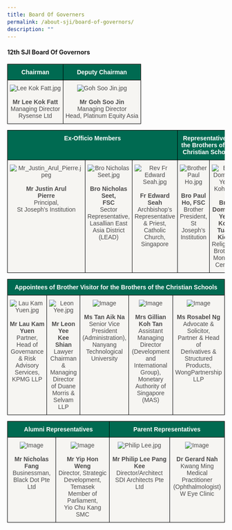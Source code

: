 ```yaml
---
title: Board Of Governers
permalink: /about-sji/board-of-governors/
description: ""
---
```

#### 12th SJI Board Of Governors

<style type="text/css">
.tg  {border-collapse:collapse;border-spacing:0;}
.tg td{border-color:black;border-style:solid;border-width:1px;font-family:Arial, sans-serif;font-size:14px;
  overflow:hidden;padding:10px 5px;word-break:normal;}
.tg th{border-color:black;border-style:solid;border-width:1px;font-family:Arial, sans-serif;font-size:14px;
  font-weight:normal;overflow:hidden;padding:10px 5px;word-break:normal;}
.tg .tg-pwos{background-color:#006A51;color:#FFF;font-weight:bold;text-align:center;vertical-align:top}
.tg .tg-my8k{background-color:#F6F5F2;color:#4C4B4B;text-align:center;vertical-align:top}
</style>
<table class="tg">
<thead>
  <tr>
    <th class="tg-pwos" colspan="3">Chairman</th>
    <th class="tg-pwos" colspan="2">Deputy Chairman</th>
  </tr>
</thead>
<tbody>
  <tr>
    <td class="tg-my8k" colspan="3"><img src="![](/images/Lee%20Kok%20Fatt.jpeg)" alt="Lee Kok Fatt.jpg" width="104" height="150"><br><br><span style="font-weight:bold">Mr Lee Kok Fatt</span><br><span style="color:#4C4B4B">Managing Director</span><br><span style="color:#4C4B4B">Rysense Ltd</span></td>
    <td class="tg-my8k" colspan="2"><img src="![](/images/Goh%20Soo%20Jin.jpeg)" alt="Goh Soo Jin.jpg" width="105" height="150"><br><br><span style="font-weight:bold">Mr Goh Soo Jin</span><br><span style="color:#4C4B4B">Managing Director</span><br><span style="color:#4C4B4B">Head, Platinum Equity Asia</span></td>
  </tr>
</tbody>
</table>

<style type="text/css">
.tg  {border-collapse:collapse;border-spacing:0;}
.tg td{border-color:black;border-style:solid;border-width:1px;font-family:Arial, sans-serif;font-size:14px;
  overflow:hidden;padding:10px 5px;word-break:normal;}
.tg th{border-color:black;border-style:solid;border-width:1px;font-family:Arial, sans-serif;font-size:14px;
  font-weight:normal;overflow:hidden;padding:10px 5px;word-break:normal;}
.tg .tg-pwos{background-color:#006A51;color:#FFF;font-weight:bold;text-align:center;vertical-align:top}
.tg .tg-my8k{background-color:#F6F5F2;color:#4C4B4B;text-align:center;vertical-align:top}
</style>
<table class="tg">
<thead>
  <tr>
    <th class="tg-pwos" colspan="3">Ex-Officio Members<br></th>
    <th class="tg-pwos" colspan="2">Representative of<br>the Brothers of the Christian Schools</th>
  </tr>
</thead>
<tbody>
  <tr>
    <td class="tg-my8k"><img src="![](/images/Mr_Justin_Arul_Pierre.jpeg)" alt="Mr_Justin_Arul_Pierre.jpeg" width="111" height="143"><br><br><span style="font-weight:bold">Mr Justin Arul </span><br><span style="font-weight:bold">Pierre</span><br><span style="color:#4C4B4B">Principal,</span><br><span style="color:#4C4B4B">St Joseph’s Institution</span><br><br><br><br></td>
    <td class="tg-my8k"><img src="https://www.sji.edu.sg/qql/slot/u560/About%20SJI/BOG/Bro%20Nicholas%20Seet.jpg" alt="Bro Nicholas Seet.jpg" width="102" height="144"><br><br><span style="font-weight:bold">Bro Nicholas Seet, </span><br><span style="font-weight:bold">FSC</span><br><span style="color:#4C4B4B">Sector Representative,</span><br><span style="color:#4C4B4B">Lasallian East Asia District (LEAD)</span></td>
    <td class="tg-my8k"><img src="https://www.sji.edu.sg/qql/slot/u560/About%20SJI/BOG/Fr%20Edward%20Seah.jpg" alt="Rev Fr Edward Seah.jpg" width="127" height="144"><br><br><span style="font-weight:bold">Fr Edward Seah</span><br><span style="color:#4C4B4B">Archbishop’s </span><br><span style="color:#4C4B4B">Representative</span><br><span style="color:#4C4B4B">&amp; Priest, Catholic Church, Singapore</span></td>
    <td class="tg-my8k"><img src="https://www.sji.edu.sg/qql/slot/u560/About%20SJI/BOG/Brother%20Paul%20Ho.jpg" alt="Brother Paul Ho.jpg" width="107" height="144"><br><br><span style="font-weight:bold">Bro Paul Ho, FSC</span><br><span style="color:#4C4B4B">Brother President,</span><br><span style="color:#4C4B4B">St Joseph’s Institution</span></td>
    <td class="tg-my8k"><img src="https://www.sji.edu.sg/qql/slot/u560/About%20SJI/BOG/Bro%20Dominic%20Yeo%20Koh.jpg" alt="Bro Dominic Yeo Koh.jpg" width="104" height="145"><br><br><span style="font-weight:bold">Bro Dominic Yeo </span><br><span style="font-weight:bold">Koh Tuan Kiok</span><br><span style="color:#4C4B4B">Religious Brother, </span><br><span style="color:#4C4B4B">Montfort Centre</span></td>
  </tr>
</tbody>
</table>

<style type="text/css">
.tg  {border-collapse:collapse;border-spacing:0;}
.tg td{border-color:black;border-style:solid;border-width:1px;font-family:Arial, sans-serif;font-size:14px;
  overflow:hidden;padding:10px 5px;word-break:normal;}
.tg th{border-color:black;border-style:solid;border-width:1px;font-family:Arial, sans-serif;font-size:14px;
  font-weight:normal;overflow:hidden;padding:10px 5px;word-break:normal;}
.tg .tg-pwos{background-color:#006A51;color:#FFF;font-weight:bold;text-align:center;vertical-align:top}
.tg .tg-my8k{background-color:#F6F5F2;color:#4C4B4B;text-align:center;vertical-align:top}
</style>
<table class="tg">
<thead>
  <tr>
    <th class="tg-pwos" colspan="5">Appointees of Brother Visitor for the Brothers of the Christian Schools</th>
  </tr>
</thead>
<tbody>
  <tr>
    <td class="tg-my8k"><img src="https://www.sji.edu.sg/qql/slot/u560/About%20SJI/BOG/Lau%20Kam%20Yuen.jpg" alt="Lau Kam Yuen.jpg" width="110" height="150"><br><br><span style="font-weight:bold">Mr Lau Kam Yuen</span><br><span style="color:#4C4B4B">Partner, Head of</span><br><span style="color:#4C4B4B"> Governance &amp; Risk</span><br><span style="color:#4C4B4B"> Advisory Services,</span><br><span style="color:#4C4B4B"> KPMG LLP</span></td>
    <td class="tg-my8k"><img src="https://www.sji.edu.sg/qql/slot/u560/About%20SJI/BOG/Leon%20Yee.jpg" alt="Leon Yee.jpg" width="120" height="150"><br><br><span style="font-weight:bold">Mr Leon Yee</span><br><span style="font-weight:bold">Kee Shian</span><br><span style="color:#4C4B4B">Lawyer </span>Chairman &amp;<br><span style="color:#4C4B4B"> Managing Director </span><br><span style="color:#4C4B4B">of Duane Morris &amp;</span><br><span style="color:#4C4B4B"> Selvam LLP</span></td>
    <td class="tg-my8k"><img src="https://www.sji.edu.sg/qql/slot/u560/About%20SJI/BOG/Ms%20Tan%20Aik%20Na.jpg" alt="Image" width="110" height="150"><br><br><span style="font-weight:bold">Ms Tan Aik Na</span><br><span style="color:#4C4B4B">Senior Vice </span><br><span style="color:#4C4B4B">President</span><br><span style="color:#4C4B4B"> (Administration),</span><br><span style="color:#4C4B4B"> Nanyang </span><br><span style="color:#4C4B4B">Technological </span><br><span style="color:#4C4B4B">University</span><br><br></td>
    <td class="tg-my8k"><img src="https://www.sji.edu.sg/qql/slot/u560/About%20SJI/BOG/Mrs%20Gillian%20Koh%20Tan.jpg" alt="Image" width="136" height="150"><br><br><span style="font-weight:bold">Mrs Gillian Koh Tan</span><br><span style="color:#4C4B4B">Assistant Managing </span><br><span style="color:#4C4B4B">Director</span><br><span style="color:#4C4B4B">(Development and </span><br><span style="color:#4C4B4B">International Group),</span><br><span style="color:#4C4B4B"> Monetary Authority of</span><br><span style="color:#4C4B4B"> Singapore (MAS)</span></td>
    <td class="tg-my8k"><img src="https://www.sji.edu.sg/qql/slot/u560/About%20SJI/BOG/Ms%20Rosabel%20Ng.jpg" alt="Image" width="132" height="150"><br><br><span style="font-weight:bold">Ms Rosabel Ng</span><br><span style="color:#4C4B4B">Advocate &amp; Solicitor,</span><br><span style="color:#4C4B4B"> Partner &amp; Head of</span><br><span style="color:#4C4B4B"> Derivatives &amp;</span><br><span style="color:#4C4B4B"> Structured Products,</span><br><span style="color:#4C4B4B"> WongPartnership</span><br><span style="color:#4C4B4B"> LLP</span></td>
  </tr>
</tbody>
</table>

<style type="text/css">
.tg  {border-collapse:collapse;border-spacing:0;}
.tg td{border-color:black;border-style:solid;border-width:1px;font-family:Arial, sans-serif;font-size:14px;
  overflow:hidden;padding:10px 5px;word-break:normal;}
.tg th{border-color:black;border-style:solid;border-width:1px;font-family:Arial, sans-serif;font-size:14px;
  font-weight:normal;overflow:hidden;padding:10px 5px;word-break:normal;}
.tg .tg-pwos{background-color:#006A51;color:#FFF;font-weight:bold;text-align:center;vertical-align:top}
.tg .tg-my8k{background-color:#F6F5F2;color:#4C4B4B;text-align:center;vertical-align:top}
</style>
<table class="tg">
<thead>
  <tr>
    <th class="tg-pwos" colspan="2">Alumni Representatives</th>
    <th class="tg-pwos" colspan="2">Parent Representatives</th>
  </tr>
</thead>
<tbody>
  <tr>
    <td class="tg-my8k"><img src="https://www.sji.edu.sg/qql/slot/u560/About%20SJI/BOG/Nicholas%20Fang.jpg" alt="Image" width="117" height="150"><br><br><span style="font-weight:bold">Mr Nicholas Fang</span><br><span style="color:#4C4B4B">Businessman,</span><br><span style="color:#4C4B4B">Black Dot Pte Ltd</span></td>
    <td class="tg-my8k"><img src="https://www.sji.edu.sg/qql/slot/u560/About%20SJI/BOG/Yip%20Hon%20Weng.jpg" alt="Image" width="130" height="150"><br><br><span style="font-weight:bold">Mr Yip Hon Weng</span><br><span style="color:#4C4B4B">Director, Strategic </span><br><span style="color:#4C4B4B">Development, Temasek</span><br><span style="color:#4C4B4B">Member of Parliament,</span><br><span style="color:#4C4B4B">Yio Chu Kang SMC</span></td>
    <td class="tg-my8k"><img src="https://www.sji.edu.sg/qql/slot/u560/About%20SJI/BOG/Philip%20Lee.jpg" alt="Philip Lee.jpg" width="120" height="150"><br><br><span style="font-weight:bold">Mr Philip Lee Pang Kee</span><br><span style="color:#4C4B4B">Director/Architect</span><br><span style="color:#4C4B4B">SDI Architects Pte Ltd</span></td>
    <td class="tg-my8k"><img src="https://www.sji.edu.sg/qql/slot/u560/About%20SJI/BOG/Dr%20Gerard%20Nah.jpg" alt="Image" width="145" height="150"><br><br><span style="font-weight:bold">Dr Gerard Nah</span><br>Kwang Ming<br><span style="color:#4C4B4B">Medical Practitioner </span><br><span style="color:#4C4B4B">(Ophthalmologist)</span><br><span style="color:#4C4B4B">W Eye Clinic</span></td>
  </tr>
</tbody>
</table>